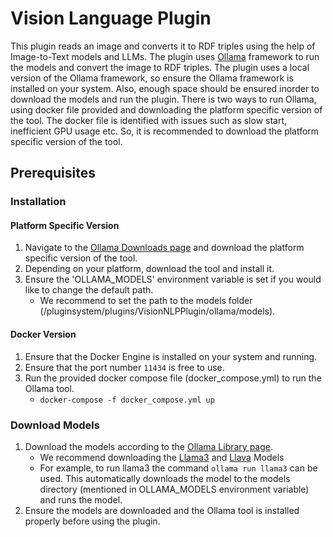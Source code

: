 Vision Language Plugin
======================

This plugin reads an image and converts it to RDF triples using the help of Image-to-Text models and LLMs. 
The plugin uses [Ollama](https://ollama.com/) framework to run the models and convert the image to RDF triples.
The plugin uses a local version of the Ollama framework, so ensure the Ollama framework is installed on your system.
Also, enough space should be ensured inorder to download the models and run the plugin.
There is two ways to run Ollama, using docker file provided and downloading the platform specific version of the tool.
The docker file is identified with issues such as slow start, inefficient GPU usage etc. 
So, it is recommended to download the platform specific version of the tool.

## Prerequisites
### Installation
#### Platform Specific Version
1. Navigate to the [Ollama Downloads page](https://ollama.com/download) and download the platform specific version of the tool.
2. Depending on your platform, download the tool and install it.
3. Ensure the 'OLLAMA_MODELS' environment variable is set if you would like to change the default path.
   - We recommend to set the path to the models folder (<AJAN-Service Path>/pluginsystem/plugins/VisionNLPPlugin/ollama/models).
#### Docker Version
1. Ensure that the Docker Engine is installed on your system and running.
2. Ensure that the port number `11434` is free to use.
2. Run the provided docker compose file (docker_compose.yml) to run the Ollama tool.
   - `docker-compose -f docker_compose.yml up`

### Download Models
1. Download the models according to the [Ollama Library page](https://ollama.com/library).
   - We recommend downloading the [Llama3](https://ollama.com/library/llama3) and [Llava](https://ollama.com/library/llava) Models
   - For example, to run llama3 the command `ollama run llama3` can be used. This automatically downloads the model to the models directory (mentioned in OLLAMA_MODELS environment variable) and runs the model.
2. Ensure the models are downloaded and the Ollama tool is installed properly before using the plugin.

